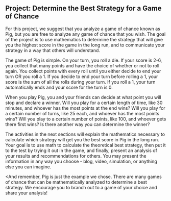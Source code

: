 <h2>Project: Determine the Best Strategy for a Game of Chance</h2>

<p>For this project, we suggest that you analyze a game of chance known as Pig, but you are free to analyze any game of chance that you wish.  The goal of the project is to use mathematics to determine the strategy that will give you the highest score in the game in the long run, and to communicate your strategy in a way that others will understand.</p>

<p>The game of Pig is simple.  On your turn, you roll a die.  If your score is 2-6, you collect that many points and have the choice of whether or not to roll again.  You collect points with every roll until you either decide to end your turn OR you roll a 1.  If you decide to end your turn before rolling a 1, your score is the sum of all the rolls during your turn.  If you roll a 1, your turn automatically ends and your score for the turn is 0.</p>

<p>When you play Pig, you and your friends can decide at what point you will stop and declare a winner.  Will you play for a certain length of time, like 30 minutes, and whoever has the most points at the end wins?  Will you play for a certain number of turns, like 25 each, and whoever has the most points wins?  Will you play to a certain number of points, like 100, and whoever gets there first wins?  Is there another way you can determine the winner?</p>

<p>The activities in the next sections will explain the mathematics necessary to calculate which strategy will get you the best score in Pig in the long run.  Your goal is to use math to calculate the theoretical best strategy, then put it to the test by trying it out in the game, and finally, present an analysis of your results and recommendations for others.  You may present the information in any way you choose - blog, video, simulation, or anything else you can imagine.</p>

<And remember, Pig is just the example we chose.  There are many games of chance that can be mathematically analyzed to determine a best strategy.  We encourage you to branch out to a game of your choice and share your analysis!</p>
